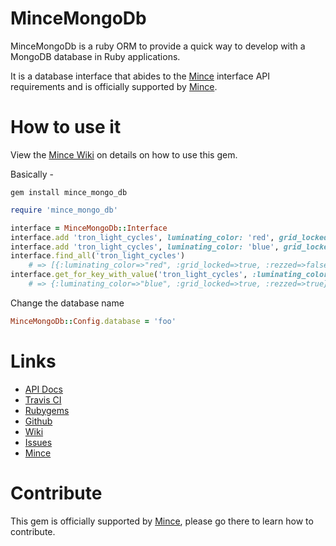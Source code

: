 # MinceMongoDb

MinceMongoDb is a ruby ORM to provide a quick way to develop with a MongoDB database in Ruby applications.

It is a database interface that abides to the [Mince](https://github.com/coffeencoke/mince/) interface API requirements and is officially supported by [Mince](https://github.com/coffeencoke/mince/).

# How to use it

View the [Mince Wiki](https://github.com/coffeencoke/mince/wiki) on details on how to use this gem.

Basically -

```
gem install mince_mongo_db
```

```ruby
require 'mince_mongo_db'

interface = MinceMongoDb::Interface
interface.add 'tron_light_cycles', luminating_color: 'red', grid_locked: true, rezzed: false
interface.add 'tron_light_cycles', luminating_color: 'blue', grid_locked: true, rezzed: true
interface.find_all('tron_light_cycles') 
	# => [{:luminating_color=>"red", :grid_locked=>true, :rezzed=>false}, {:luminating_color=>"blue", :grid_locked=>true, :rezzed=>true}] 
interface.get_for_key_with_value('tron_light_cycles', :luminating_color, 'blue')
	# => {:luminating_color=>"blue", :grid_locked=>true, :rezzed=>true} 
```

Change the database name

```ruby
MinceMongoDb::Config.database = 'foo'
```

# Links

* [API Docs](http://rdoc.info/github/coffeencoke/mince_mongo_db/master/frames)
* [Travis CI](https://travis-ci.org/#!/coffeencoke/mince_mongo_db)
* [Rubygems](https://rubygems.org/gems/mince_mongo_db)
* [Github](https://github.com/coffeencoke/mince_mongo_db)
* [Wiki](https://github.com/coffeencoke/mince_mongo_db/wiki)
* [Issues](https://github.com/coffeencoke/mince_mongo_db/issues)
* [Mince](https://github.com/coffeencoke/mince)

# Contribute

This gem is officially supported by [Mince](https://github.com/coffeencoke/mince/), please go there to learn how to contribute.
